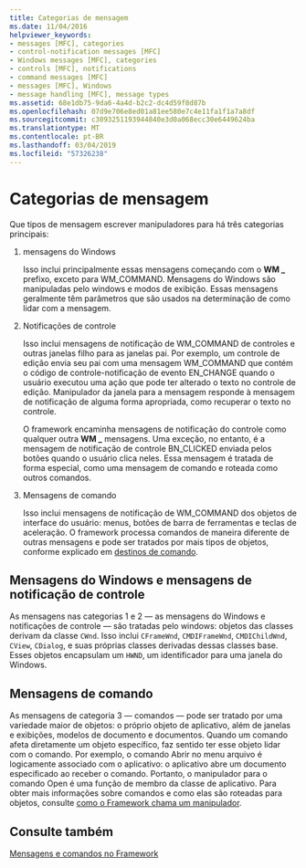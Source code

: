```yaml
---
title: Categorias de mensagem
ms.date: 11/04/2016
helpviewer_keywords:
- messages [MFC], categories
- control-notification messages [MFC]
- Windows messages [MFC], categories
- controls [MFC], notifications
- command messages [MFC]
- messages [MFC], Windows
- message handling [MFC], message types
ms.assetid: 68e1db75-9da6-4a4d-b2c2-dc4d59f8d87b
ms.openlocfilehash: 07d9e706e8ed01a81ee580e7c4e11fa1f1a7a8df
ms.sourcegitcommit: c3093251193944840e3d0a068ecc30e6449624ba
ms.translationtype: MT
ms.contentlocale: pt-BR
ms.lasthandoff: 03/04/2019
ms.locfileid: "57326238"
---
```

# <a name="message-categories"></a>Categorias de mensagem

Que tipos de mensagem escrever manipuladores para há três categorias principais:

1. mensagens do Windows

   Isso inclui principalmente essas mensagens começando com o **WM _** prefixo, exceto para WM_COMMAND. Mensagens do Windows são manipuladas pelo windows e modos de exibição. Essas mensagens geralmente têm parâmetros que são usados na determinação de como lidar com a mensagem.

1. Notificações de controle

   Isso inclui mensagens de notificação de WM_COMMAND de controles e outras janelas filho para as janelas pai. Por exemplo, um controle de edição envia seu pai com uma mensagem WM_COMMAND que contém o código de controle-notificação de evento EN_CHANGE quando o usuário executou uma ação que pode ter alterado o texto no controle de edição. Manipulador da janela para a mensagem responde à mensagem de notificação de alguma forma apropriada, como recuperar o texto no controle.

   O framework encaminha mensagens de notificação do controle como qualquer outra **WM _** mensagens. Uma exceção, no entanto, é a mensagem de notificação de controle BN_CLICKED enviada pelos botões quando o usuário clica neles. Essa mensagem é tratada de forma especial, como uma mensagem de comando e roteada como outros comandos.

1. Mensagens de comando

   Isso inclui mensagens de notificação de WM_COMMAND dos objetos de interface do usuário: menus, botões de barra de ferramentas e teclas de aceleração. O framework processa comandos de maneira diferente de outras mensagens e pode ser tratados por mais tipos de objetos, conforme explicado em [destinos de comando](../mfc/command-targets.md).

##  <a name="_core_windows_messages_and_control.2d.notification_messages"></a> Mensagens do Windows e mensagens de notificação de controle

As mensagens nas categorias 1 e 2 — as mensagens do Windows e notificações de controle — são tratadas pelo windows: objetos das classes derivam da classe `CWnd`. Isso inclui `CFrameWnd`, `CMDIFrameWnd`, `CMDIChildWnd`, `CView`, `CDialog`, e suas próprias classes derivadas dessas classes base. Esses objetos encapsulam um `HWND`, um identificador para uma janela do Windows.

##  <a name="_core_command_messages"></a> Mensagens de comando

As mensagens de categoria 3 — comandos — pode ser tratado por uma variedade maior de objetos: o próprio objeto de aplicativo, além de janelas e exibições, modelos de documento e documentos. Quando um comando afeta diretamente um objeto específico, faz sentido ter esse objeto lidar com o comando. Por exemplo, o comando Abrir no menu arquivo é logicamente associado com o aplicativo: o aplicativo abre um documento especificado ao receber o comando. Portanto, o manipulador para o comando Open é uma função de membro da classe de aplicativo. Para obter mais informações sobre comandos e como elas são roteadas para objetos, consulte [como o Framework chama um manipulador](../mfc/how-the-framework-calls-a-handler.md).

## <a name="see-also"></a>Consulte também

[Mensagens e comandos no Framework](../mfc/messages-and-commands-in-the-framework.md)
